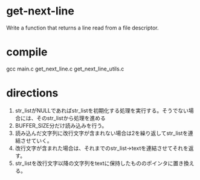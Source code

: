 # get-next-line
Write a function that returns a line read from a file descriptor.

# compile
gcc main.c get_next_line.c get_next_line_utils.c

# directions
1. str_listがNULLであればstr_listを初期化する処理を実行する。そうでない場合には、そのstr_listから処理を進める
2. BUFFER_SIZE分だけ読み込みを行う。
3. 読み込んだ文字列に改行文字が含まれない場合は2を繰り返してstr_listを連結させていく。
4. 改行文字が含まれた場合は、それまでのstr_list->textを連結させてそれを返す。
5. str_listを改行文字以降の文字列をtextに保持したもののポインタに置き換える。
